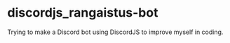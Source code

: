 # discordjs_rangaistus-bot
Trying to make a Discord bot using DiscordJS to improve myself in coding.
